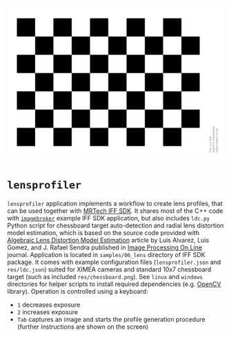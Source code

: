 ![screenshot](res/chessboard.png)

# `lensprofiler`

`lensprofiler` application implements a workflow to create lens profiles, that can be used together with [MRTech IFF SDK](https://mr-te.ch/iff-sdk).
It shares most of the C++ code with [`imagebroker`](https://github.com/mr-technologies/imagebroker) example IFF SDK application, but also includes `ldc.py` Python script for chessboard target auto-detection and radial lens distortion model estimation, which is based on the source code provided with [Algebraic Lens Distortion Model Estimation](https://www.ipol.im/pub/art/2011/ags-alde/) article by Luis Alvarez, Luis Gomez, and J. Rafael Sendra published in [Image Processing On Line](https://www.ipol.im/) journal.
Application is located in `samples/06_lens` directory of IFF SDK package.
It comes with example configuration files (`lensprofiler.json` and `res/ldc.json`) suited for XIMEA cameras and standard 10x7 chessboard target (such as included `res/chessboard.png`).
See `linux` and `windows` directories for helper scripts to install required dependencies (e.g. [OpenCV](https://opencv.org/) library).
Operation is controlled using a keyboard:

* `1` decreases exposure
* `2` increases exposure
* `Tab` captures an image and starts the profile generation procedure (further instructions are shown on the screen)
